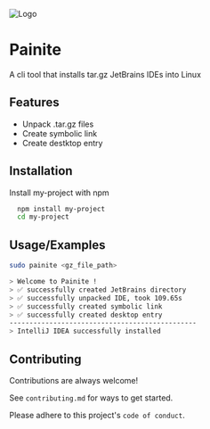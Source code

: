 
![Logo]()


# Painite

A cli tool that installs tar.gz JetBrains IDEs into Linux


## Features

- Unpack .tar.gz files
- Create symbolic link
- Create destktop entry


## Installation

Install my-project with npm

```bash
  npm install my-project
  cd my-project
```

## Usage/Examples

```bash
sudo painite <gz_file_path>

> Welcome to Painite !
> ✅ successfully created JetBrains directory
> ✅ successfully unpacked IDE, took 109.65s
> ✅ successfully created symbolic link
> ✅ successfully created desktop entry
-----------------------------------------------
> IntelliJ IDEA successfully installed
```


## Contributing

Contributions are always welcome!

See `contributing.md` for ways to get started.

Please adhere to this project's `code of conduct`.

